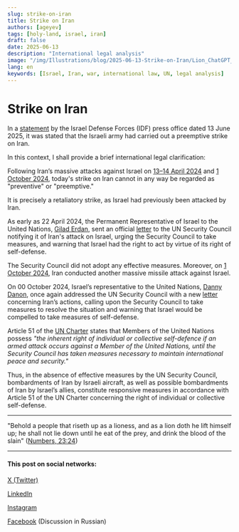 ```yaml
---
slug: strike-on-iran
title: Strike on Iran
authors: [ageyev]
tags: [holy-land, israel, iran]
draft: false
date: 2025-06-13
description: "International legal analysis"
image: "/img/Illustrations/blog/2025-06-13-Strike-on-Iran/Lion_ChatGPT_generated.png" 
lang: en
keywords: [Israel, Iran, war, international law, UN, legal analysis]
---
```


# Strike on Iran

In a [statement](https://x.com/IDF/status/1933324595471454495) by the Israel Defense Forces (IDF) press office dated 13 June 2025, it was stated that the Israeli army had carried out a preemptive strike on Iran.

In this context, I shall provide a brief international legal clarification:
<!-- truncate -->

Following Iran’s massive attacks against Israel on [13–14 April 2024](https://en.wikipedia.org/wiki/April_2024_Iranian_strikes_on_Israel) and [1 October 2024](https://en.wikipedia.org/wiki/October_2024_Iranian_strikes_on_Israel), today's strike on Iran cannot in any way be regarded as "preventive" or "preemptive."

It is precisely a retaliatory strike, as Israel had previously been attacked by Iran.

As early as 22 April 2024, the Permanent Representative of Israel to the United Nations, [Gilad Erdan](https://en.wikipedia.org/wiki/Gilad_Erdan), sent an official [letter](https://digitallibrary.un.org/record/4045365) to the UN Security Council notifying it of Iran's attack on Israel, urging the Security Council to take measures, and warning that Israel had the right to act by virtue of its right of self-defense.

The Security Council did not adopt any effective measures. Moreover, on [1 October 2024](https://en.wikipedia.org/wiki/October_2024_Iranian_strikes_on_Israel), Iran conducted another massive missile attack against Israel.

On 00 October 2024, Israel’s representative to the United Nations, [Danny Danon](https://en.wikipedia.org/wiki/Danny_Danon), once again addressed the UN Security Council with a new [letter](https://digitallibrary.un.org/record/4063563) concerning Iran’s actions, calling upon the Security Council to take measures to resolve the situation and warning that Israel would be compelled to take measures of self-defense.

Article 51 of the [UN Charter](https://www.un.org/en/about-us/un-charter/chapter-7) states that Members of the United Nations possess *"the inherent right of individual or collective self-defence if an armed attack occurs against a Member of the United Nations, until the Security Council has taken measures necessary to maintain international peace and security."*

Thus, in the absence of effective measures by the UN Security Council, bombardments of Iran by Israeli aircraft, as well as possible bombardments of Iran by Israel’s allies, constitute responsive measures in accordance with Article 51 of the UN Charter concerning the right of individual or collective self-defense.

---

"Behold a people that riseth up as a lioness, and as a lion doth he lift himself up; he shall not lie down until he eat of the prey, and drink the blood of the slain" 
([Numbers, 23:24](https://mechon-mamre.org/p/pt/pt0423.htm))

---

#### This post on social networks:

[X (Twitter)](https://x.com/ageyev/status/1934520779325985009) 

[LinkedIn](https://www.linkedin.com/posts/ageyev_strike-on-iran-international-law-etc-activity-7340286381555875840-yXNY?utm_source=share&utm_medium=member_desktop&rcm=ACoAAABKOTQBA2A2b2Hx_vRrq4JgJGinG7maN4g) 

[Instagram](https://www.instagram.com/p/DK9AmRqIySg/)

[Facebook](https://www.facebook.com/viktor.ageyev/posts/pfbid035UdBWTQNNwu7kaymT22gKphsmD1EpLVp5sjFFftMmQxUwkc5phSju5F18PFdzgYUl) (Discussion in Russian)
